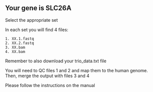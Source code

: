 ## Your gene is SLC26A

Select the appropriate set

In each set you will find 4 files:  

    1. XX.1.fastq  
    2. XX.2.fastq  
    3. XX.bam  
    4. XX.bam  

Remember to also download your trio_data.txt file 
  
You will need to QC files 1 and 2 and map them to the human genome.
Then, merge the output with files 3 and 4

Please follow the instructions on the manual
